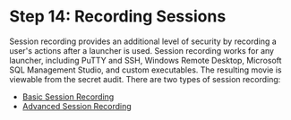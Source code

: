 [title]: # (14. Recording Sessions)
[tags]: # (Session Recording)
[priority]: # (1000)

# Step 14: Recording Sessions

Session recording provides an additional level of security by recording a user's actions after a launcher is used. Session recording works for any launcher, including PuTTY and SSH, Windows Remote Desktop, Microsoft SQL Management Studio, and custom executables. The resulting movie is viewable from the secret audit. There are two types of session recording:

- [Basic Session Recording](../../session-recording/index.md)
- [Advanced Session Recording](../../session-recording/index.md)
